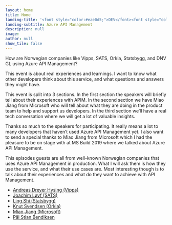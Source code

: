 ```yaml
---
layout: home
title: Home
landing-title: '<font style="color:#eae0d5;">DEV</font><font style="color:#C6AC8F;">REAL</font> Episode #1'
landing-subtitle: Azure API Management
description: null
image: 
author: null
show_tile: false
---
```


How are Norwegian companies like Vipps, SATS, Orkla, Statsbygg, and DNV GL using Azure API Management?

This event is about real experiences and learnings. I want to know what other developers think about this service, and what questions and answers they might have.

This event is split into 3 sections. In the first section the speakers will briefly tell about their experiences with APIM. In the second section we have Miao Jiang from Microsoft who will tell about what they are doing in the product team to help and support us developers. In the third section we’ll have a real tech conversation where we will get a lot of valuable insights.

Thanks so much to the speakers for participating. It really means a lot to many developers that haven’t used Azure API Management yet. I also want to send a special thanks to Miao Jiang from Microsoft which I had the pleasure to be on stage with at MS Build 2019 where we talked about Azure API Management.

This episodes guests are all from well-known Norwegian companies that uses Azure API Management in production. What I will ask them is how they use the service, and what their use cases are. Most interesting though is to talk about their experiences and what do they want to achieve with API Management.

- [Andreas Dreyer Hysing (Vipps)](https://www.linkedin.com/in/andreas-dreyer-hysing-063b06110/)
- [Joachim Løvf (SATS)](https://www.linkedin.com/in/joachimlovf/)
- [Ling Shi (Statsbygg)](https://www.linkedin.com/in/ling-shi-050175a/)
- [Knut Svendsen (Orkla)](https://www.linkedin.com/in/knutsvendsen/)
- [Miao Jiang (Microsoft)](https://www.linkedin.com/in/miaojiang/)
- [Pål Stian Bendiksen](https://www.linkedin.com/in/pbendiksen/)
